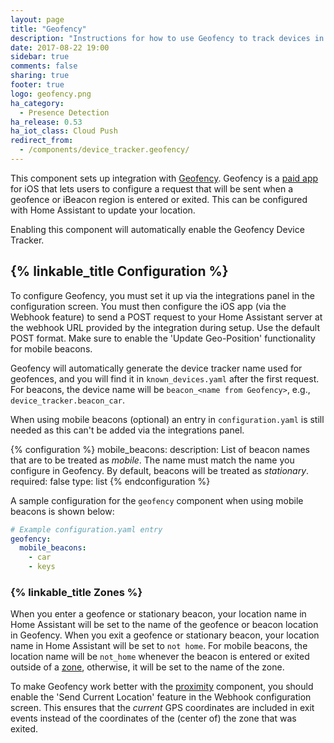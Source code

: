 ```yaml
---
layout: page
title: "Geofency"
description: "Instructions for how to use Geofency to track devices in Home Assistant."
date: 2017-08-22 19:00
sidebar: true
comments: false
sharing: true
footer: true
logo: geofency.png
ha_category:
  - Presence Detection
ha_release: 0.53
ha_iot_class: Cloud Push
redirect_from:
  - /components/device_tracker.geofency/
---
```


This component sets up integration with [Geofency](http://www.geofency.com/). Geofency is a [paid app](https://itunes.apple.com/app/id615538630) for iOS that lets users to configure a request that will be sent when a geofence or iBeacon region is entered or exited. This can be configured with Home Assistant to update your location.

Enabling this component will automatically enable the Geofency Device Tracker.

## {% linkable_title Configuration %}

To configure Geofency, you must set it up via the integrations panel in the configuration screen. You must then configure the iOS app (via the Webhook feature) to send a POST request to your Home Assistant server at the webhook URL provided by the integration during setup. Use the default POST format. Make sure to enable the 'Update Geo-Position' functionality for mobile beacons.

Geofency will automatically generate the device tracker name used for geofences, and you will find it in `known_devices.yaml` after the first request. For beacons, the device name will be `beacon_<name from Geofency>`, e.g., `device_tracker.beacon_car`.

When using mobile beacons (optional) an entry in `configuration.yaml` is still needed as this can't be added via the integrations panel.

{% configuration %}
mobile_beacons:
  description: List of beacon names that are to be treated as *mobile*. The name must match the name you configure in Geofency. By default, beacons will be treated as *stationary*.
  required: false
  type: list
{% endconfiguration %}

A sample configuration for the `geofency` component when using mobile beacons is shown below:

```yaml
# Example configuration.yaml entry
geofency:
  mobile_beacons:
    - car
    - keys
```

### {% linkable_title Zones %}

When you enter a geofence or stationary beacon, your location name in Home Assistant will be set to the name of the geofence or beacon location in Geofency. When you exit a geofence or stationary beacon, your location name in Home Assistant will be set to `not home`. For mobile beacons, the location name will be `not_home` whenever the beacon is entered or exited outside of a [zone](/components/zone/), otherwise, it will be set to the name of the zone.

To make Geofency work better with the [proximity](/components/proximity/) component, you should enable the 'Send Current Location' feature in the Webhook configuration screen. This ensures that the _current_ GPS coordinates are included in exit events instead of the coordinates of the (center of) the zone that was exited.